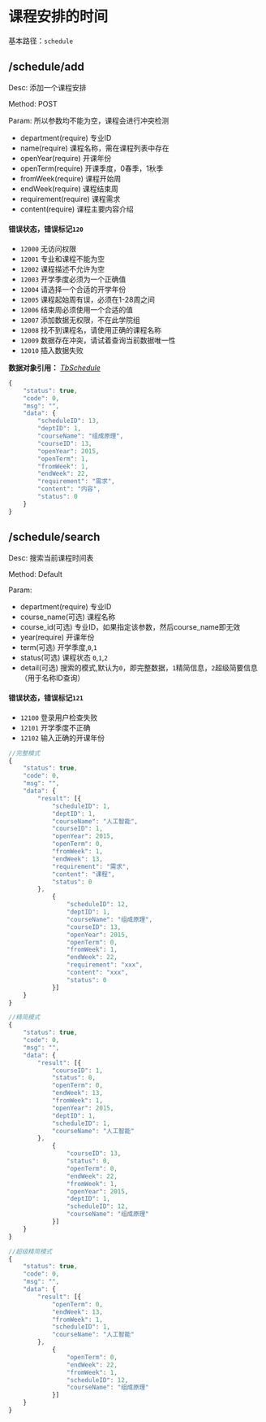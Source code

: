 # 课程安排的时间
基本路径：`schedule`

## /schedule/add
Desc: 添加一个课程安排

Method: POST

Param: 所以参数均不能为空，课程会进行冲突检测
* department(require) 专业ID
* name(require) 课程名称，需在课程列表中存在
* openYear(require) 开课年份
* openTerm(require) 开课季度，0春季，1秋季
* fromWeek(require) 课程开始周
* endWeek(require) 课程结束周
* requirement(require) 课程需求
* content(require) 课程主要内容介绍

#### 错误状态，错误标记`120`
* `12000` 无访问权限
* `12001` 专业和课程不能为空
* `12002` 课程描述不允许为空
* `12003` 开学季度必须为一个正确值
* `12004` 请选择一个合适的开学年份
* `12005` 课程起始周有误，必须在1-28周之间
* `12006` 结束周必须使用一个合适的值
* `12007` 添加数据无权限，不在此学院组
* `12008` 找不到课程名，请使用正确的课程名称
* `12009` 数据存在冲突，请试着查询当前数据唯一性
* `12010` 插入数据失败




**数据对象引用：** [*TbSchedule*](../javadoc/index.html?com/katoa/gocourse/model/entity/TbSchedule.html)

```js
{
	"status": true,
	"code": 0,
	"msg": "",
	"data": {
		"scheduleID": 13,
		"deptID": 1,
		"courseName": "组成原理",
		"courseID": 13,
		"openYear": 2015,
		"openTerm": 1,
		"fromWeek": 1,
		"endWeek": 22,
		"requirement": "需求",
		"content": "内容",
		"status": 0
	}
}
```

## /schedule/search
Desc: 搜索当前课程时间表

Method: Default

Param: 
* department(require) 专业ID
* course_name(可选) 课程名称
* course_id(可选) 专业ID，如果指定该参数，然后course_name即无效
* year(require) 开课年份
* term(可选) 开学季度,`0`,`1`
* status(可选) 课程状态 `0`,`1`,`2`
* detail(可选) 搜索的模式,默认为`0`，即完整数据，`1`精简信息，`2`超级简要信息（用于名称ID查询）

#### 错误状态，错误标记`121`
* `12100` 登录用户检查失败
* `12101` 开学季度不正确
* `12102` 输入正确的开课年份



```js
//完整模式
{
	"status": true,
	"code": 0,
	"msg": "",
	"data": {
		"result": [{
			"scheduleID": 1,
			"deptID": 1,
			"courseName": "人工智能",
			"courseID": 1,
			"openYear": 2015,
			"openTerm": 0,
			"fromWeek": 1,
			"endWeek": 13,
			"requirement": "需求",
			"content": "课程",
			"status": 0
		},
			{
				"scheduleID": 12,
				"deptID": 1,
				"courseName": "组成原理",
				"courseID": 13,
				"openYear": 2015,
				"openTerm": 0,
				"fromWeek": 1,
				"endWeek": 22,
				"requirement": "xxx",
				"content": "xxx",
				"status": 0
			}]
	}
}
```

```js
//精简模式
{
	"status": true,
	"code": 0,
	"msg": "",
	"data": {
		"result": [{
			"courseID": 1,
			"status": 0,
			"openTerm": 0,
			"endWeek": 13,
			"fromWeek": 1,
			"openYear": 2015,
			"deptID": 1,
			"scheduleID": 1,
			"courseName": "人工智能"
		},
			{
				"courseID": 13,
				"status": 0,
				"openTerm": 0,
				"endWeek": 22,
				"fromWeek": 1,
				"openYear": 2015,
				"deptID": 1,
				"scheduleID": 12,
				"courseName": "组成原理"
			}]
	}
}
```

```js
//超级精简模式
{
	"status": true,
	"code": 0,
	"msg": "",
	"data": {
		"result": [{
			"openTerm": 0,
			"endWeek": 13,
			"fromWeek": 1,
			"scheduleID": 1,
			"courseName": "人工智能"
		},
			{
				"openTerm": 0,
				"endWeek": 22,
				"fromWeek": 1,
				"scheduleID": 12,
				"courseName": "组成原理"
			}]
	}
}
```

